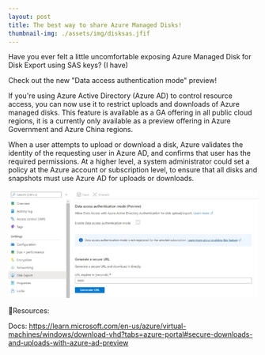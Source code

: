 ```yaml
---
layout: post
title: The best way to share Azure Managed Disks!
thumbnail-img: ./assets/img/disksas.jfif
---
```

Have you ever felt a little uncomfortable exposing Azure Managed Disk for Disk Export using SAS keys? (I have)

Check out the new "Data access authentication mode" preview!

If you're using Azure Active Directory (Azure AD) to control resource access, you can now use it to restrict uploads and downloads of Azure managed disks. This feature is available as a GA offering in all public cloud regions, it is a currently only available as a preview offering in Azure Government and Azure China regions. 

When a user attempts to upload or download a disk, Azure validates the identity of the requesting user in Azure AD, and confirms that user has the required permissions. At a higher level, a system administrator could set a policy at the Azure account or subscription level, to ensure that all disks and snapshots must use Azure AD for uploads or downloads.

![Image](/assets/img/disksas.jfif)

🎒Resources:

Docs: https://learn.microsoft.com/en-us/azure/virtual-machines/windows/download-vhd?tabs=azure-portal#secure-downloads-and-uploads-with-azure-ad-preview

